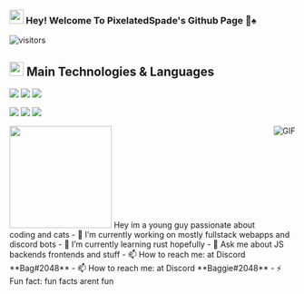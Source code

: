 ### <img height="25px" src="https://user-images.githubusercontent.com/76979204/138653740-b804f4e9-03b7-4cfb-a200-ee3438abaa53.gif"> Hey! Welcome To PixelatedSpade's Github Page 👋♠️
![visitors](https://visitor-badge.glitch.me/badge?page_id=${PixelatedSpade}?page_id=page.idd)
## <img height="25px" src= "https://user-images.githubusercontent.com/76979204/138653968-5bac9aa1-3e9c-4258-a1db-1337904f4d97.gif"> Main Technologies & Languages
<img src="https://img.shields.io/badge/-HTML5-E34F26?style=for-the-badge&logo=html5&logoColor=FFFFFF" /> <img src="https://img.shields.io/badge/-CSS3-1572B6?style=for-the-badge&logo=css3&logoColor=FFFFFF" /> <img src="https://img.shields.io/badge/-JavaScript-eed718?style=for-the-badge&logo=javascript&logoColor=FFFFFF" /> 

<img src="https://img.shields.io/badge/-Discord.js-6832e3?style=for-the-badge&logo=discord&logoColor=fff" /> <img src="http://img.shields.io/badge/-Git-F1502F?style=for-the-badge&logo=git&logoColor=FFFFFF" /> <img src="https://img.shields.io/badge/-Node.js-3C873A?style=for-the-badge&logo=node.js&logoColor=FFFFFF" />


<img height="180em" src="https://github-readme-stats.vercel.app/api?username=PixelatedSpade&show_icons=true&hide_border=true&&count_private=true&include_all_commits=true&title_color=fff&icon_color=79ff97&text_color=efefef&bg_color=22272E" />
<img align="right" alt="GIF" src="https://user-images.githubusercontent.com/76979204/138652375-28a971d3-70f8-47a3-9830-233b1cb37a13.gif">
Hey im a young guy passionate about coding and cats
- 🔭 I’m currently working on mostly fullstack webapps and discord bots
- 🌱 I’m currently learning rust hopefully
- 💬 Ask me about JS backends frontends and stuff
- 📫 How to reach me: at Discord **Bag#2048**
- 📫 How to reach me: at Discord **Baggie#2048**
- ⚡ Fun fact: fun facts arent fun